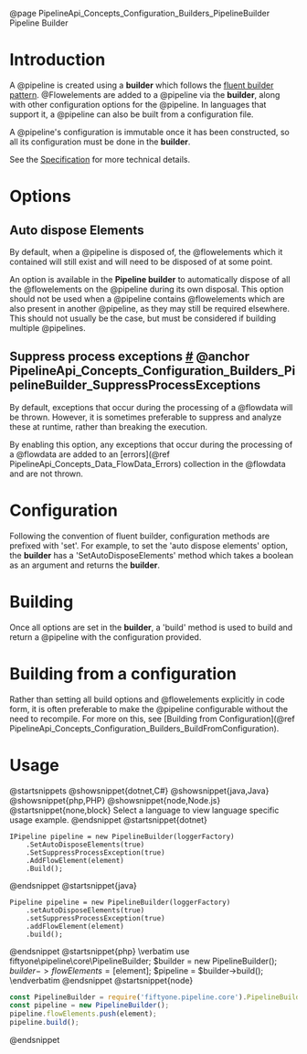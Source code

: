 @page PipelineApi_Concepts_Configuration_Builders_PipelineBuilder Pipeline Builder

# Introduction

A @pipeline is created using a **builder** which follows the
[fluent builder pattern](https://en.wikipedia.org/wiki/Fluent_interface).
@Flowelements are added to a @pipeline via the **builder**, along with
other configuration options for the @pipeline. In languages that support it, a 
@pipeline can also be built from a configuration file.

A @pipeline's configuration is immutable once it has been constructed, so
all its configuration must be done in the **builder**.

See the
[Specification](https://github.com/51Degrees/specifications/blob/main/pipeline-specification/features/pipeline-configuration.md#)
for more technical details.

# Options

## Auto dispose Elements

By default, when a @pipeline is disposed of, the @flowelements which it
contained will still exist and will need to be disposed of at some point.

An option is available in the **Pipeline builder** to automatically dispose
of all the @flowelements on the @pipeline during its own disposal. 
This option should not be used when a @pipeline contains @flowelements which
are also present in another @pipeline, as they may still be required elsewhere. This should
not usually be the case, but must be considered if building multiple @pipelines.


## Suppress process exceptions <a href="#PipelineApi_Concepts_Configuration_Builders_PipelineBuilder_SuppressProcessExceptions">#</a> @anchor PipelineApi_Concepts_Configuration_Builders_PipelineBuilder_SuppressProcessExceptions

By default, exceptions that occur during the processing of a @flowdata will be thrown. 
However, it is sometimes preferable to suppress and analyze
these at runtime, rather than breaking the execution.

By enabling this option, any exceptions that occur during the processing of a
@flowdata are added to an [errors](@ref PipelineApi_Concepts_Data_FlowData_Errors) collection
in the @flowdata and are not thrown.

# Configuration

Following the convention of fluent builder, configuration methods are prefixed with 'set'. For example,
to set the 'auto dispose elements' option, the **builder** has a 'SetAutoDisposeElements' method which
takes a boolean as an argument and returns the **builder**.


# Building

Once all options are set in the **builder**, a 'build' method is used to build and return a @pipeline
with the configuration provided.

# Building from a configuration

Rather than setting all build options and @flowelements explicitly in code form, it is often
preferable to make the @pipeline configurable without the need to recompile. For more on this, see
[Building from Configuration](@ref PipelineApi_Concepts_Configuration_Builders_BuildFromConfiguration).

# Usage

@startsnippets
@showsnippet{dotnet,C#}
@showsnippet{java,Java}
@showsnippet{php,PHP}
@showsnippet{node,Node.js}
@startsnippet{none,block}
Select a language to view language specific usage example.
@endsnippet
@startsnippet{dotnet}
```{cs}
IPipeline pipeline = new PipelineBuilder(loggerFactory)
    .SetAutoDisposeElements(true)
    .SetSuppressProcessException(true)
    .AddFlowElement(element)
    .Build();
```
@endsnippet
@startsnippet{java}
```{java}
Pipeline pipeline = new PipelineBuilder(loggerFactory)
    .setAutoDisposeElements(true)
    .setSuppressProcessException(true)
    .addFlowElement(element)
    .build();
```
@endsnippet
@startsnippet{php}
\verbatim
use fiftyone\pipeline\core\PipelineBuilder;
$builder = new PipelineBuilder();
$builder->flowElements = [$element];
$pipeline = $builder->build();
\endverbatim
@endsnippet
@startsnippet{node}
```js
const PipelineBuilder = require('fiftyone.pipeline.core').PipelineBuilder;
const pipeline = new PipelineBuilder();
pipeline.flowElements.push(element);
pipeline.build();
```
@endsnippet
